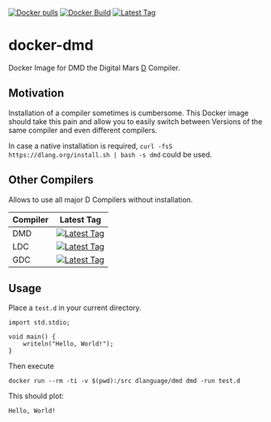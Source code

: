 [![Docker pulls](https://img.shields.io/docker/pulls/dlanguage/dmd.svg)](https://hub.docker.com/r/logicfish/dmd/)
[![Docker Build](https://img.shields.io/docker/automated/dlanguage/dmd.svg)](https://hub.docker.com/r/logicfish/dmd/)
[![Latest Tag](https://img.shields.io/github/tag/lindt/docker-dmd.svg)](https://hub.docker.com/r/logicfish/dmd/)

# docker-dmd

Docker Image for DMD the Digital Mars [D](http://dlang.org) Compiler.

## Motivation

Installation of a compiler sometimes is cumbersome. This Docker image should take this pain and allow you to easily switch between Versions of the same compiler and even different compilers.

In case a native installation is required, `curl -fsS https://dlang.org/install.sh | bash -s dmd` could be used.

## Other Compilers

Allows to use all major D Compilers without installation.

| Compiler | Latest Tag |
| -------- | ---------- |
| DMD      | [![Latest Tag](https://img.shields.io/github/tag/lindt/docker-dmd.svg)](https://hub.docker.com/r/logicfish/dmd/) |
| LDC      | [![Latest Tag](https://img.shields.io/github/tag/lindt/docker-ldc.svg)](https://hub.docker.com/r/dlanguage/ldc/) |
| GDC      | [![Latest Tag](https://img.shields.io/github/tag/lindt/docker-gdc.svg)](https://hub.docker.com/r/dlanguage/gdc/) |

## Usage

Place a `test.d` in your current directory.
```
import std.stdio;

void main() {
    writeln("Hello, World!");
}
```

Then execute
```
docker run --rm -ti -v $(pwd):/src dlanguage/dmd dmd -run test.d
```

This should plot:
```
Hello, World!
```
